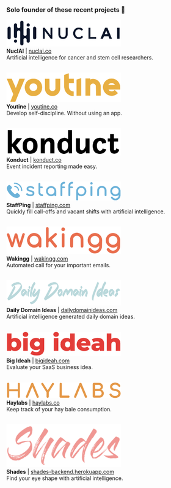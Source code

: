 ### Solo founder of these recent projects 🚀
<a href="https://nuclai.co"><img src="https://github.com/norahsakal/norahsakal/blob/main/logos/nuclai.png" width="300"></a><br/>
<b>NuclAI</b> | <a href="https://nuclai.co">nuclai.co</a><br/>
Artificial intelligence for cancer and stem cell researchers.<br/><br/>

<a href="https://youtine.co"><img src="https://github.com/norahsakal/norahsakal/blob/main/logos/youtine.png" width="300"></a><br/>
<b>Youtine</b> | <a href="https://youtine.co">youtine.co</a><br/>
Develop self-discipline. Without using an app.<br/><br/>

<a href="https://konduct.co"><img src="https://github.com/norahsakal/norahsakal/blob/main/logos/konduct.png" width="300"></a><br/>
<b>Konduct</b> | <a href="https://konduct.co">konduct.co</a><br/>
Event incident reporting made easy.<br/><br/>

<a href="https://staffping.com"><img src="https://github.com/norahsakal/norahsakal/blob/main/logos/staffping.png" width="300"></a><br/>
<b>StaffPing</b> | <a href="https://staffping.com">staffping.com</a><br/>
Quickly fill call-offs and vacant shifts with artificial intelligence.<br/><br/>

<a href="https://wakingg.com"><img src="https://github.com/norahsakal/norahsakal/blob/main/logos/wakingg.png" width="300"></a><br/>
<b>Wakingg</b> | <a href="https://wakingg.com">wakingg.com</a><br/>
Automated call for your important emails.<br/><br/>

<a href="https://dailydomainideas.com/"><img src="https://github.com/norahsakal/norahsakal/blob/main/logos/daily_domain_ideas.png" width="300"></a><br/>
<b>Daily Domain Ideas</b> | <a href="https://dailydomainideas.com">dailydomainideas.com</a><br/>
Artificial intelligence generated daily domain ideas.<br/><br/>

<a href="https://bigideah.com"><img src="https://github.com/norahsakal/norahsakal/blob/main/logos/big_ideah.png" width="300"></a><br/>
<b>Big Ideah</b> | <a href="https://bigideah.com/">bigideah.com</a><br/>
Evaluate your SaaS business idea.<br/><br/>

<a href="https://haylabs.co"><img src="https://github.com/norahsakal/norahsakal/blob/main/logos/haylabs.png" width="300"></a><br/>
<b>Haylabs</b> | <a href="https://haylabs.co">haylabs.co</a><br/>
Keep track of your hay bale consumption.<br/><br/>

<a href="https://shades-backend.herokuapp.com/"><img src="https://github.com/norahsakal/norahsakal/blob/main/logos/shades.png" width="300"></a><br/>
<b>Shades</b> | <a href="https://shades-backend.herokuapp.com/">shades-backend.herokuapp.com</a><br/>
Find your eye shape with artificial intelligence.<br/><br/>



<!--
**norahsakal/norahsakal** is a ✨ _special_ ✨ repository because its `README.md` (this file) appears on your GitHub profile.

Here are some ideas to get you started:

- 🔭 I’m currently working on ...
- 🌱 I’m currently learning ...
- 👯 I’m looking to collaborate on ...
- 🤔 I’m looking for help with ...
- 💬 Ask me about ...
- 📫 How to reach me: ...
- 😄 Pronouns: ...
- ⚡ Fun fact: ...
-->
